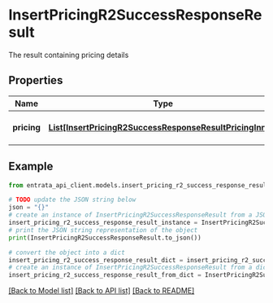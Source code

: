 # InsertPricingR2SuccessResponseResult

The result containing pricing details

## Properties

Name | Type | Description | Notes
------------ | ------------- | ------------- | -------------
**pricing** | [**List[InsertPricingR2SuccessResponseResultPricingInner]**](InsertPricingR2SuccessResponseResultPricingInner.md) | List of pricing nodes | [optional] 

## Example

```python
from entrata_api_client.models.insert_pricing_r2_success_response_result import InsertPricingR2SuccessResponseResult

# TODO update the JSON string below
json = "{}"
# create an instance of InsertPricingR2SuccessResponseResult from a JSON string
insert_pricing_r2_success_response_result_instance = InsertPricingR2SuccessResponseResult.from_json(json)
# print the JSON string representation of the object
print(InsertPricingR2SuccessResponseResult.to_json())

# convert the object into a dict
insert_pricing_r2_success_response_result_dict = insert_pricing_r2_success_response_result_instance.to_dict()
# create an instance of InsertPricingR2SuccessResponseResult from a dict
insert_pricing_r2_success_response_result_from_dict = InsertPricingR2SuccessResponseResult.from_dict(insert_pricing_r2_success_response_result_dict)
```
[[Back to Model list]](../README.md#documentation-for-models) [[Back to API list]](../README.md#documentation-for-api-endpoints) [[Back to README]](../README.md)


